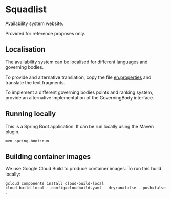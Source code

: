 # Squadlist

Availability system website.

Provided for reference proposes only.


## Localisation

The availability system can be localised for different languages and governing bodies.

To provide and alternative translation, copy the file [en.properties](src/main/webapp/WEB-INF/classes/en.properties) and translate the text fragments.

To implement a different governing bodies points and ranking system, provide an alternative implementation of the GoverningBody interface.


## Running locally

This is a Spring Boot application. It can be run locally using the Maven plugin.

```
mvn spring-boot:run
```

## Building container images

We use Google Cloud Build to produce container images.
To run this build locally:

```
gcloud components install cloud-build-local
cloud-build-local --config=cloudbuild.yaml --dryrun=false --push=false .
```

